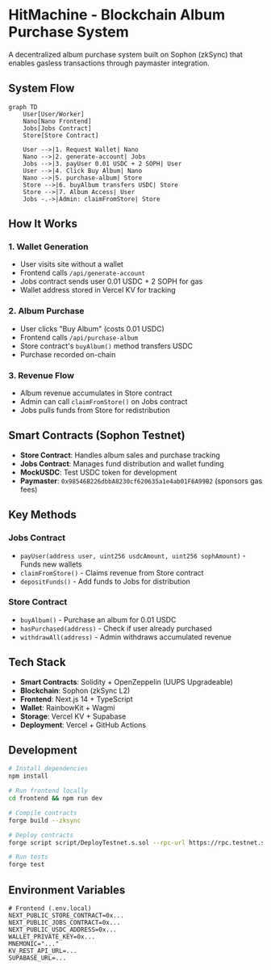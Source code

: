 # HitMachine - Blockchain Album Purchase System

A decentralized album purchase system built on Sophon (zkSync) that enables gasless transactions through paymaster integration.

## System Flow

```mermaid
graph TD
    User[User/Worker]
    Nano[Nano Frontend]
    Jobs[Jobs Contract]
    Store[Store Contract]
    
    User -->|1. Request Wallet| Nano
    Nano -->|2. generate-account| Jobs
    Jobs -->|3. payUser 0.01 USDC + 2 SOPH| User
    User -->|4. Click Buy Album| Nano
    Nano -->|5. purchase-album| Store
    Store -->|6. buyAlbum transfers USDC| Store
    Store -->|7. Album Access| User
    Jobs -.->|Admin: claimFromStore| Store
```

## How It Works

### 1. Wallet Generation
- User visits site without a wallet
- Frontend calls `/api/generate-account`
- Jobs contract sends user 0.01 USDC + 2 SOPH for gas
- Wallet address stored in Vercel KV for tracking

### 2. Album Purchase  
- User clicks "Buy Album" (costs 0.01 USDC)
- Frontend calls `/api/purchase-album`
- Store contract's `buyAlbum()` method transfers USDC
- Purchase recorded on-chain

### 3. Revenue Flow
- Album revenue accumulates in Store contract
- Admin can call `claimFromStore()` on Jobs contract
- Jobs pulls funds from Store for redistribution

## Smart Contracts (Sophon Testnet)

- **Store Contract**: Handles album sales and purchase tracking
- **Jobs Contract**: Manages fund distribution and wallet funding
- **MockUSDC**: Test USDC token for development
- **Paymaster**: `0x98546B226dbbA8230cf620635a1e4ab01F6A99B2` (sponsors gas fees)

## Key Methods

### Jobs Contract
- `payUser(address user, uint256 usdcAmount, uint256 sophAmount)` - Funds new wallets
- `claimFromStore()` - Claims revenue from Store contract
- `depositFunds()` - Add funds to Jobs for distribution

### Store Contract  
- `buyAlbum()` - Purchase an album for 0.01 USDC
- `hasPurchased(address)` - Check if user already purchased
- `withdrawAll(address)` - Admin withdraws accumulated revenue

## Tech Stack

- **Smart Contracts**: Solidity + OpenZeppelin (UUPS Upgradeable)
- **Blockchain**: Sophon (zkSync L2)
- **Frontend**: Next.js 14 + TypeScript
- **Wallet**: RainbowKit + Wagmi
- **Storage**: Vercel KV + Supabase
- **Deployment**: Vercel + GitHub Actions

## Development

```bash
# Install dependencies
npm install

# Run frontend locally
cd frontend && npm run dev

# Compile contracts  
forge build --zksync

# Deploy contracts
forge script script/DeployTestnet.s.sol --rpc-url https://rpc.testnet.sophon.xyz --broadcast --zksync

# Run tests
forge test
```

## Environment Variables

```env
# Frontend (.env.local)
NEXT_PUBLIC_STORE_CONTRACT=0x...
NEXT_PUBLIC_JOBS_CONTRACT=0x...
NEXT_PUBLIC_USDC_ADDRESS=0x...
WALLET_PRIVATE_KEY=0x...
MNEMONIC="..."
KV_REST_API_URL=...
SUPABASE_URL=...
```
